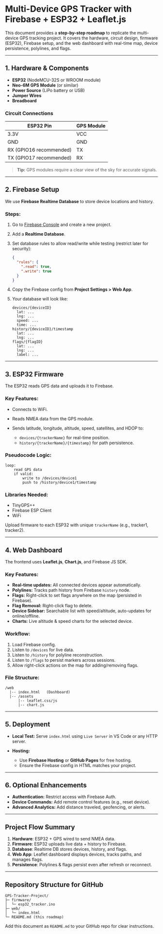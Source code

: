 # Multi-Device GPS Tracker with Firebase + ESP32 + Leaflet.js

This document provides a **step-by-step roadmap** to replicate the multi-device GPS tracking project. It covers the hardware, circuit design, firmware (ESP32), Firebase setup, and the web dashboard with real-time map, device persistence, polylines, and flags.

---

## 1. Hardware & Components

* **ESP32** (NodeMCU-32S or WROOM module)
* **Neo-6M GPS Module** (or similar)
* **Power Source** (LiPo battery or USB)
* **Jumper Wires**
* **Breadboard**

### Circuit Connections

| ESP32 Pin               | GPS Module |
| ----------------------- | ---------- |
| 3.3V                    | VCC        |
| GND                     | GND        |
| RX (GPIO16 recommended) | TX         |
| TX (GPIO17 recommended) | RX         |

> **Tip:** GPS modules require a clear view of the sky for accurate signals.

---

## 2. Firebase Setup

We use **Firebase Realtime Database** to store device locations and history.

### Steps:

1. Go to [Firebase Console](https://console.firebase.google.com/) and create a new project.
2. Add a **Realtime Database**.
3. Set database rules to allow read/write while testing (restrict later for security):

   ```json
   {
     "rules": {
       ".read": true,
       ".write": true
     }
   }
   ```
4. Copy the Firebase config from **Project Settings > Web App**.
5. Your database will look like:

   ```
   devices/{deviceID}
     lat: ...
     lng: ...
     speed: ...
     time: ...
   history/{deviceID}/timestamp
     lat: ...
     lng: ...
   flags/{flagID}
     lat: ...
     lng: ...
     label: ...
   ```

---

## 3. ESP32 Firmware

The ESP32 reads GPS data and uploads it to Firebase.

### Key Features:

* Connects to WiFi.
* Reads NMEA data from the GPS module.
* Sends latitude, longitude, altitude, speed, satellites, and HDOP to:

  * `devices/{trackerName}` for real-time position.
  * `history/{trackerName}/{timestamp}` for path persistence.

### Pseudocode Logic:

```
loop:
    read GPS data
    if valid:
        write to /devices/device1
        push to /history/device1/timestamp
```

### Libraries Needed:

* TinyGPS++
* Firebase ESP Client
* WiFi

Upload firmware to each ESP32 with unique `trackerName` (e.g., tracker1, tracker2).

---

## 4. Web Dashboard

The frontend uses **Leaflet.js**, **Chart.js**, and Firebase JS SDK.

### Key Features:

* **Real-time updates:** All connected devices appear automatically.
* **Polylines:** Tracks path history from Firebase `history` node.
* **Flags:** Right-click to set flags anywhere on the map (persisted in Firebase).
* **Flag Removal:** Right-click flag to delete.
* **Device Sidebar:** Searchable list with speed/altitude, auto-updates for online/offline.
* **Charts:** Live altitude & speed charts for the selected device.

### Workflow:

1. Load Firebase config.
2. Listen to `/devices` for live data.
3. Listen to `/history` for polyline reconstruction.
4. Listen to `/flags` to persist markers across sessions.
5. Allow right-click actions on the map for adding/removing flags.

### File Structure:

```
/web
  |-- index.html   (Dashboard)
  |-- /assets
      |-- leaflet.css/js
      |-- chart.js
```

---

## 5. Deployment

* **Local Test:** Serve `index.html` using `Live Server` in VS Code or any HTTP server.
* **Hosting:**

  * Use **Firebase Hosting** or **GitHub Pages** for free hosting.
  * Ensure the Firebase config in HTML matches your project.

---

## 6. Optional Enhancements

* **Authentication:** Restrict access with Firebase Auth.
* **Device Commands:** Add remote control features (e.g., reset device).
* **Advanced Analytics:** Add distance traveled, geofencing, or alerts.

---

## Project Flow Summary

1. **Hardware**: ESP32 + GPS wired to send NMEA data.
2. **Firmware**: ESP32 uploads live data + history to Firebase.
3. **Database**: Realtime DB stores devices, history, and flags.
4. **Web App**: Leaflet dashboard displays devices, tracks paths, and manages flags.
5. **Persistence**: Polylines & flags persist even after refresh or reconnect.

---

## Repository Structure for GitHub

```
GPS-Tracker-Project/
├─ firmware/
│  └─ esp32_tracker.ino
├─ web/
│  └─ index.html
└─ README.md (this roadmap)
```

Add this document as `README.md` to your GitHub repo for clear instructions.
